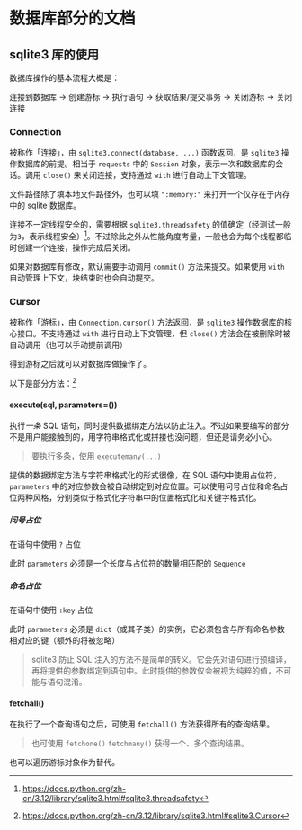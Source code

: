 # 数据库部分的文档

## sqlite3 库的使用

数据库操作的基本流程大概是：

连接到数据库 -> 创建游标 -> 执行语句 -> 获取结果/提交事务 -> 关闭游标 -> 关闭连接

### Connection

被称作「连接」，由 `sqlite3.connect(database, ...)` 函数返回，是 `sqlite3` 操作数据库的前提。相当于 `requests` 中的 `Session` 对象，表示一次和数据库的会话。调用 `close()` 来关闭连接，支持通过 `with` 进行自动上下文管理。

文件路径除了填本地文件路径外，也可以填 `":memory:"` 来打开一个仅存在于内存中的 sqlite 数据库。

连接不一定线程安全的，需要根据 `sqlite3.threadsafety` 的值确定（经测试一般为`3`，表示线程安全）[^1]。不过除此之外从性能角度考量，一般也会为每个线程都临时创建一个连接，操作完成后关闭。

[^1]: https://docs.python.org/zh-cn/3.12/library/sqlite3.html#sqlite3.threadsafety

如果对数据库有修改，默认需要手动调用 `commit()` 方法来提交。如果使用 `with` 自动管理上下文，块结束时也会自动提交。

### Cursor

被称作「游标」，由 `Connection.cursor()` 方法返回，是 `sqlite3` 操作数据库的核心接口。不支持通过 `with` 进行自动上下文管理，但 `close()` 方法会在被删除时被自动调用（也可以手动提前调用）

得到游标之后就可以对数据库做操作了。

以下是部分方法：[^2]

[^2]: https://docs.python.org/zh-cn/3.12/library/sqlite3.html#sqlite3.Cursor

#### execute(sql, parameters=())

执行*一条* SQL 语句，同时提供数据绑定方法以防止注入。不过如果要编写的部分不是用户能接触到的，用字符串格式化或拼接也没问题，但还是请务必小心。

> 要执行多条，使用 `executemany(...)`

提供的数据绑定方法与字符串格式化的形式很像，在 SQL 语句中使用占位符，`parameters` 中的对应参数会被自动绑定到对应位置。可以使用问号占位和命名占位两种风格，分别类似于格式化字符串中的位置格式化和关键字格式化。

##### 问号占位

在语句中使用 `?` 占位

此时 `parameters` 必须是一个长度与占位符的数量相匹配的 `Sequence`

##### 命名占位

在语句中使用 `:key` 占位

此时 `parameters` 必须是 `dict`（或其子类）的实例，它必须包含与所有命名参数相对应的键（额外的将被忽略）

> sqlite3 防止 SQL 注入的方法不是简单的转义。它会先对语句进行预编译，再将提供的参数绑定到语句中。此时提供的参数仅会被视为纯粹的值，不可能与语句混淆。

#### fetchall()

在执行了一个查询语句之后，可使用 `fetchall()` 方法获得所有的查询结果。

> 也可使用 `fetchone()` `fetchmany()` 获得一个、多个查询结果。

也可以遍历游标对象作为替代。
